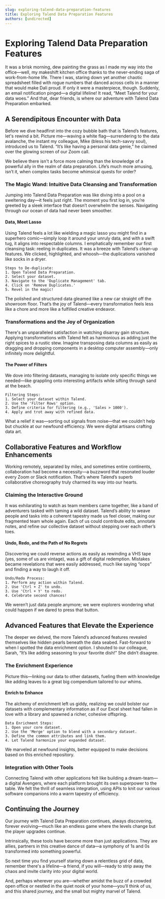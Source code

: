 ```yaml
---
slug: exploring-talend-data-preparation-features
title: Exploring Talend Data Preparation Features
authors: [undirected]
---
```



# Exploring Talend Data Preparation Features

It was a brisk morning, dew painting the grass as I made my way into the office—well, my makeshift kitchen office thanks to the never-ending saga of work-from-home life. There I was, staring down yet another chaotic spreadsheet filled with rogue numbers that danced across cells in a manner that would make Dali proud. If only it were a masterpiece, though. Suddenly, an email notification pinged—a digital lifeline! It read, “Meet Talend for your data woes.” And that, dear friends, is where our adventure with Talend Data Preparation embarked.

## A Serendipitous Encounter with Data

Before we dive headfirst into the cozy bubble bath that is Talend’s features, let's rewind a bit. Picture me—waving a white flag—surrendering to the data avalanche, the instant my colleague, Mike (bless his tech-savvy soul), introduced us to Talend. “It’s like having a personal data genie,” he claimed over the glowing screen of our Zoom call. 

We believe there isn't a force more calming than the knowledge of a powerful ally in the realm of data preparation. Life’s much more amusing, isn’t it, when complex tasks become whimsical quests for order?

### The Magic Wand: Intuitive Data Cleansing and Transformation

Jumping into Talend Data Preparation was like diving into a pool on a sweltering day—it feels just right. The moment you first log in, you’re greeted by a sleek interface that doesn’t overwhelm the senses. Navigating through our ocean of data had never been smoother. 

#### Data, Meet Lasso

Using Talend feels a lot like wielding a magic lasso you might find in a superhero comic—simply loop it around your unruly data, and with a swift tug, it aligns into respectable columns. I emphatically remember our first cleansing task: reeling in duplicates. It was a breeze with Talend’s clean-up features. We clicked, highlighted, and whoosh—the duplications vanished like socks in a dryer. 

```plaintext
Steps to De-duplicate:
1. Open Talend Data Preparation.
2. Select your dataset.
3. Navigate to the 'Duplicate Management' tab.
4. Click on 'Remove Duplicates.'
5. Revel in the magic! 
```

The polished and structured data gleamed like a new car straight off the showroom floor. That’s the joy of Talend—every transformation feels less like a chore and more like a fulfilled creative endeavor.

### Transformations and the Joy of Organization

There's an unparalleled satisfaction in watching disarray gain structure. Applying transformations with Talend felt as harmonious as adding just the right spices to a rustic stew. Imagine transposing data columns as easily as dragging and dropping components in a desktop computer assembly—only infinitely more delightful. 

#### The Power of Filters

We dove into filtering datasets, managing to isolate only specific things we needed—like grappling onto interesting artifacts while sifting through sand at the beach.

```plaintext
Filtering Steps:
1. Select your dataset within Talend.
2. Use the 'Filter Rows' option.
3. Define criteria for filtering (e.g., 'Sales > 1000').
4. Apply and trot away with refined data.
```

What a relief it was—sorting out signals from noise—that we couldn’t help but chuckle at our newfound efficiency. We were digital artisans crafting data art.

## Collaborative Features and Workflow Enhancements

Working remotely, separated by miles, and sometimes entire continents, collaboration had become a necessity—a buzzword that resonated louder every Zoom or Slack notification. That’s where Talend’s superb collaborative choreography truly charmed its way into our hearts.

### Claiming the Interactive Ground

It was exhilarating to watch as team members came together, like a band of adventurers tasked with taming a wild dataset. Talend’s ability to weave people and tasks into a coherent tapestry made us feel closer, making our fragmented team whole again. Each of us could contribute edits, annotate notes, and refine our collective dataset without stepping over each other’s toes.

#### Undo, Redo, and the Path of No Regrets

Discovering we could reverse actions as easily as rewinding a VHS tape (yes, some of us are vintage), was a gift of digital redemption. Mistakes became revelations that were easily addressed, much like saying “oops” and finding a way to laugh it off.

```plaintext
Undo/Redo Process:
1. Perform any action within Talend.
2. Use 'Ctrl + Z' to undo.
3. Use 'Ctrl + Y' to redo.
4. Celebrate second chances!
```

We weren’t just data people anymore; we were explorers wondering what could happen if we dared to press that button.

## Advanced Features that Elevate the Experience

The deeper we delved, the more Talend’s advanced features revealed themselves like hidden pearls beneath the data seabed. Fast-forward to when I spotted the data enrichment option. I shouted to our colleague, Sarah, “It’s like adding seasoning to your favorite dish!” She didn’t disagree.

### The Enrichment Experience

Picture this—linking our data to other datasets, fueling them with knowledge like adding leaves to a great big compendium tailored to our whims.

#### Enrich to Enhance

The alchemy of enrichment left us giddy, realizing we could bolster our datasets with complementary information as if our Excel sheet had fallen in love with a library and spawned a richer, cohesive offspring.

```plaintext
Data Enrichment Steps:
1. Open your core dataset.
2. Use the 'Merge' option to blend with a secondary dataset.
3. Define the common attributes and link them.
4. Let Talend harmonize your expanded dataset.
```

We marveled at newfound insights, better equipped to make decisions based on this enriched repository.

### Integration with Other Tools

Connecting Talend with other applications felt like building a dream-team—a digital Avengers, where each platform brought its own superpower to the table. We felt the thrill of seamless integration, using APIs to knit our various software companions into a warm tapestry of efficiency.

## Continuing the Journey

Our journey with Talend Data Preparation continues, always discovering, forever evolving—much like an endless game where the levels change but the player upgrades continue.

Intrinsically, these tools have become more than just applications. They are allies, partners in this creative dance of data—a symphony of 1s and 0s transformed into something powerful.

So next time you find yourself staring down a relentless grid of data, remember there's a lifeline—a friend, if you will—ready to strip away the chaos and invite clarity into your digital world.

And, perhaps wherever you are—whether amidst the buzz of a crowded open office or nestled in the quiet nook of your home—you’ll think of us, and this shared journey, and the small but mighty marvel of Talend.

